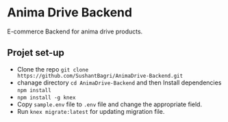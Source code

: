 # Anima Drive Backend

E-commerce Backend for anima drive products.

## Projet set-up
- Clone the repo `git clone https://github.com/SushantBagri/AnimaDrive-Backend.git`
- chanage directory `cd AnimaDrive-Backend` and then Install dependencies `npm install`  
- `npm install -g knex`
- Copy `sample.env` file to `.env` file and change the appropriate field.
- Run `knex migrate:latest` for updating migration file.
